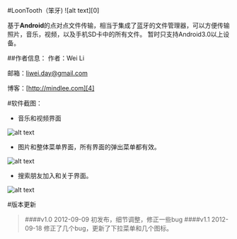 #LoonTooth（笨牙)
![alt text][0]

基于**Android**的点对点文件传输，相当于集成了蓝牙的文件管理器，可以方便传输照片，音乐，视频，以及手机SD卡中的所有文件。
暂时只支持Android3.0以上设备。

##作者信息：
作者：Wei Li

邮箱：[liwei.day@gmail.com][3]

博客：[http://mindlee.com][4]

#软件截图：
* 音乐和视频界面

![alt text][5]

* 图片和整体菜单界面，所有界面的弹出菜单都有效。

![alt text][6]

* 搜索朋友加入和关于界面。

![alt text][7]

#版本更新
> ####v1.0      2012-09-09
初发布，细节调整，修正一些bug
>####v1.1  2012-09-18
修正了几个bug，更新了下拉菜单和几个图标。


[2]: https://github.com/welon/LoonTooth/blob/master/bin/LoonTooth.apk
[3]: liwei.day@gmail.com
[4]: http://mindlee.com
[5]: http://mindlee.com/uploads/2012/09/audio_video.png "音频和视频界面"
[6]: http://mindlee.com/uploads/2012/09/photo_overflow.png "图片和菜单"
[7]: http://mindlee.com/uploads/2012/09/connect_about.png "搜索加入和关于界面"
